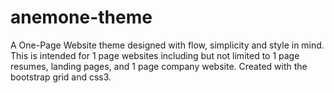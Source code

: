 # anemone-theme
A One-Page Website theme designed with flow, simplicity and style in mind. This is intended for 1 page websites including but not limited to 1 page resumes, landing pages, and 1 page company website. Created with the bootstrap grid and css3.
